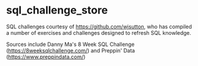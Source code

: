 # sql_challenge_store
SQL challenges courtesy of https://github.com/wjsutton, who has compiled a number of exercises and challenges designed to refresh SQL knowledge.

Sources include Danny Ma's 8 Week SQL Challenge (https://8weeksqlchallenge.com/) and Preppin' Data (https://www.preppindata.com/)
